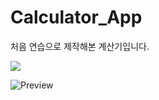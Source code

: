 # Calculator_App

처음 연습으로 제작해본 계산기입니다.

<img src = "https://github.com/jyoung111/Calculator_App/image/mycal.JPG"></img>

![Preview](https://github.com/jyoung111/Calculator_App/master/image/mycal.JPG)
